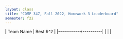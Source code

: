 ```yaml
---
layout: class
title: "COMP 347, Fall 2022, Homework 3 Leaderboard"
semester: f22
---
```


| Team Name | Best R^2 |
|-----------+----------|
|           |          |

